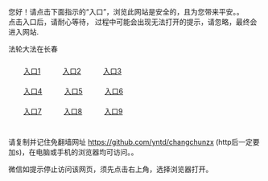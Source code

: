 您好！请点击下面指示的“入口”，浏览此网站是安全的，且为您带来平安。。 <br/>
点击入口后，请耐心等待， 过程中可能会出现无法打开的提示，请忽略，最终会进入网站. </br>

法轮大法在长春<br/>
<div style="padding:10px"><a style="margin:20px" target="_blank" href="https://d3a5q54smef2nm.cloudfront.net/2Qpsp?fjcomenz" id="ccLink1" rel="nofollow">入口1</a> <a target="_blank" style="margin:20px" href="https://d1an4kl0dahcas.cloudfront.net/2Qpsp?efaoglsj" id="ccLink2" rel="nofollow">入口2</a> <a style="margin:20px" target="_blank" href="https://d2gi8g4og7fgwj.cloudfront.net/2Qpsp?juwhgc" id="ccLink3" rel="nofollow">入口3</a></div>

<div style="padding:10px" ><a style="margin:20px" target="_blank" href="https://d3a5q54smef2nm.cloudfront.net/2Qpsp?fjcomenz" id="ccLink4" rel="nofollow">入口4</a> <a style="margin:20px" href="https://d1an4kl0dahcas.cloudfront.net/2Qpsp?efaoglsj" target="_blank" id="ccLink5" rel="nofollow">入口5</a> <a style="margin:20px" href="https://d2gi8g4og7fgwj.cloudfront.net/2Qpsp?juwhgc" target="_blank" id="ccLink6" rel="nofollow">入口6</a></div>

<div style="padding:10px"><a style="margin:20px" target="_blank" href="https://d3a5q54smef2nm.cloudfront.net/2Qpsp?fjcomenz" id="ccLink7" rel="nofollow">入口7</a> <a style="margin:20px" href="https://d1an4kl0dahcas.cloudfront.net/2Qpsp?efaoglsj" target="_blank" id="ccLink8" rel="nofollow">入口8</a> <a style="margin:20px" target="_blank" href="https://d2gi8g4og7fgwj.cloudfront.net/2Qpsp?juwhgc" id="ccLink9" rel="nofollow">入口9</a></div>

<br/>



请复制并记住免翻墙网址 https://github.com/yntd/changchunzx (http后一定要加s)，在电脑或手机的浏览器均可访问。。<br/>

微信如提示停止访问该网页，须先点击右上角，选择浏览器打开。
